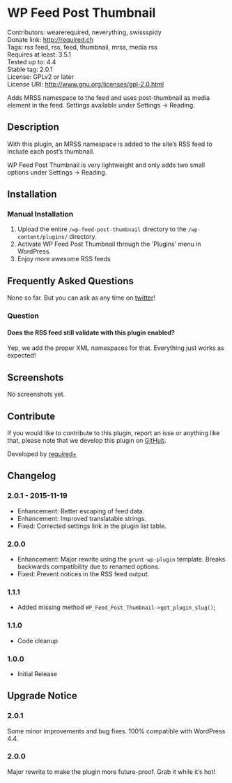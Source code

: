 # WP Feed Post Thumbnail #
Contributors:      wearerequired, neverything, swissspidy  
Donate link:       http://required.ch  
Tags:              rss feed, rss, feed, thumbnail, mrss, media rss  
Requires at least: 3.5.1  
Tested up to:      4.4  
Stable tag:        2.0.1  
License:           GPLv2 or later  
License URI:       http://www.gnu.org/licenses/gpl-2.0.html  

Adds MRSS namespace to the feed and uses post-thumbnail as media element in the feed. Settings available under Settings -> Reading.

## Description ##

With this plugin, an MRSS namespace is added to the site’s RSS feed to include each post’s thumbnail.

WP Feed Post Thumbnail is very lightweight and only adds two small options under Settings -> Reading.

## Installation ##

### Manual Installation ###

1. Upload the entire `/wp-feed-post-thumbnail` directory to the `/wp-content/plugins/` directory.
2. Activate WP Feed Post Thumbnail through the 'Plugins' menu in WordPress.
3. Enjoy more awesome RSS feeds

## Frequently Asked Questions ##

None so far. But you can ask as any time on [twitter](https://twitter.com/wearerequired)!

### Question ###

#### Does the RSS feed still validate with this plugin enabled? ###

Yep, we add the proper XML namespaces for that. Everything just works as expected!

## Screenshots ##

No screenshots yet.

## Contribute ##

If you would like to contribute to this plugin, report an isse or anything like that, please note that we develop this plugin on [GitHub](https://github.com/wearerequired/required-wp-feed-post-thumbnail).

Developed by [required+](http://required.ch/ "Team of experienced web professionals from Switzerland & Germany")

## Changelog ##

### 2.0.1 - 2015-11-19 ###
* Enhancement: Better escaping of feed data.
* Enhancement: Improved translatable strings.
* Fixed: Corrected settings link in the plugin list table.

### 2.0.0 ###
* Enhancement: Major rewrite using the `grunt-wp-plugin` template. Breaks backwards compatibility due to renamed options.
* Fixed: Prevent notices in the RSS feed output.

### 1.1.1 ###
* Added missing method `WP_Feed_Post_Thumbnail->get_plugin_slug()`;

### 1.1.0 ###
* Code cleanup

### 1.0.0 ###
* Initial Release

## Upgrade Notice ##

### 2.0.1 ###
Some minor improvements and bug fixes. 100% compatible with WordPress 4.4.

### 2.0.0 ###
Major rewrite to make the plugin more future-proof. Grab it while it’s hot!
